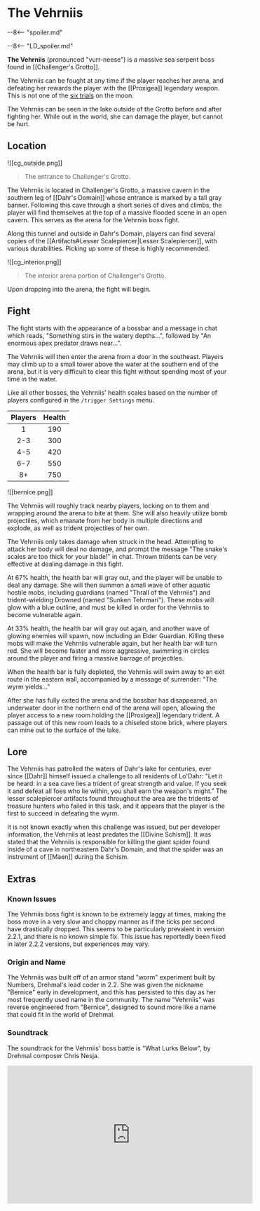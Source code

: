 # The Vehrniis

--8<-- "spoiler.md"

--8<-- "LD_spoiler.md"

**The Vehrniis** (pronounced "vurr-neese") is a massive sea serpent boss found in [[Challenger's Grotto]].

The Vehrniis can be fought at any time if the player reaches her arena, and defeating her rewards the player with the [[Proxigea]] legendary weapon. This is not one of the [six trials](/World/Late-Game/Points_of_Interest/Trials/) on the moon.

The Vehrniis can be seen in the lake outside of the Grotto before and after fighting her. While out in the world, she can damage the player, but cannot be hurt.

## Location

![[cg_outside.png]]
> The entrance to Challenger's Grotto.

The Vehrniis is located in Challenger's Grotto, a massive cavern in the southern leg of [[Dahr's Domain]] whose entrance is marked by a tall gray banner. Following this cave through a short series of dives and climbs, the player will find themselves at the top of a massive flooded scene in an open cavern. This serves as the arena for the Vehrniis boss fight. 

Along this tunnel and outside in Dahr's Domain, players can find several copies of the [[Artifacts#Lesser Scalepiercer|Lesser Scalepiercer]], with various durabilities. Picking up some of these is highly recommended.

![[cg_interior.png]]
>  The interior arena portion of Challenger's Grotto.

Upon dropping into the arena, the fight will begin.

## Fight

The fight starts with the appearance of a bossbar and a message in chat which reads, "Something stirs in the watery depths...", followed by "An enormous apex predator draws near...".

The Vehrniis will then enter the arena from a door in the southeast. Players may climb up to a small tower above the water at the southern end of the arena, but it is very difficult to clear this fight without spending most of your time in the water.

Like all other bosses, the Vehrniis' health scales based on the number of players configured in the `/trigger Settings` menu.

| **Players** | **Health** |
|:-----------:|:----------:|
| 1 | 190 |
| 2-3 | 300 |
| 4-5 | 420 |
| 6-7 | 550 |
| 8+ | 750 |

![[bernice.png]]

The Vehrniis will roughly track nearby players, locking on to them and wrapping around the arena to bite at them. She will also heavily utilize bomb projectiles, which emanate from her body in multiple directions and explode, as well as trident projectiles of her own.

The Vehrniis only takes damage when struck in the head. Attempting to attack her body will deal no damage, and prompt the message "The snake's scales are too thick for your blade!" in chat. Thrown tridents can be very effective at dealing damage in this fight.

At 67% health, the health bar will gray out, and the player will be unable to deal any damage. She will then summon a small wave of other aquatic hostile mobs, including guardians (named "Thrall of the Vehrniis") and trident-wielding Drowned (named "Sunken Tehrmari"). These mobs will glow with a blue outline, and must be killed in order for the Vehrniis to become vulnerable again.

At 33% health, the health bar will gray out again, and another wave of glowing enemies will spawn, now including an Elder Guardian. Killing these mobs will make the Vehrniis vulnerable again, but her health bar will turn red. She will become faster and more aggressive, swimming in circles around the player and firing a massive barrage of projectiles.

When the health bar is fully depleted, the Vehrniis will swim away to an exit route in the eastern wall, accompanied by a message of surrender: "The wyrm yields..."

After she has fully exited the arena and the bossbar has disappeared, an underwater door in the northern end of the arena will open, allowing the player access to a new room holding the [[Proxigea]] legendary trident. A passage out of this new room leads to a chiseled stone brick, where players can mine out to the surface of the lake.

## Lore

The Vehrniis has patrolled the waters of Dahr's lake for centuries, ever since [[Dahr]] himself issued a challenge to all residents of Lo'Dahr: "Let it be heard: in a sea cave lies a trident of great strength and value. If you seek it and defeat all foes who lie within, you shall earn the weapon's might." The lesser scalepiercer artifacts found throughout the area are the tridents of treasure hunters who failed in this task, and it appears that the player is the first to succeed in defeating the wyrm.

It is not known exactly when this challenge was issued, but per developer information, the Vehrniis at least predates the [[Divine Schism]]. It was stated that the Vehrniis is responsible for killing the giant spider found inside of a cave in northeastern Dahr's Domain, and that the spider was an instrument of [[Maen]] during the Schism.

## Extras

### Known Issues

The Vehrniis boss fight is known to be extremely laggy at times, making the boss move in a very slow and choppy manner as if the ticks per second have drastically dropped. This seems to be particularly prevalent in version 2.2.1, and there is no known simple fix. This issue has reportedly been fixed in later 2.2.2 versions, but experiences may vary.

### Origin and Name

The Vehrniis was built off of an armor stand "worm" experiment built by Numbers, Drehmal's lead coder in 2.2. She was given the nickname "Bernice" early in development, and this has persisted to this day as her most frequently used name in the community. The name "Vehrniis" was reverse engineered from "Bernice", designed to sound more like a name that could fit in the world of Drehmal.

### Soundtrack

The soundtrack for the Vehrniis' boss battle is "What Lurks Below", by Drehmal composer Chris Nesja.

<iframe width="560" height="315" src="https://www.youtube.com/embed/cO8BawdA99Y?si=7yhNbokUMQ-8KxkB" title="YouTube video player" frameborder="0" allow="accelerometer; autoplay; clipboard-write; encrypted-media; gyroscope; picture-in-picture; web-share" referrerpolicy="strict-origin-when-cross-origin" allowfullscreen></iframe>
